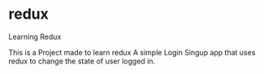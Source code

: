 # redux
Learning Redux

This is a Project made to learn redux
A simple Login Singup app that uses redux to change the state of user logged in.
